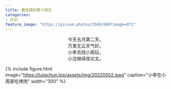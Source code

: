 ```yaml
---
title: 鹿佳莼的第十四天
categories:
- 日记
feature_image: "https://picsum.photos/2560/600?image=871"
---
```



<center>今天五月第二天，</center>
<center>万里无云天气好。</center>
<center>小李去找小周玩，</center>
<center>小沈继续改论文。</center>


{% include figure.html image="https://lujiachun.top/assets/img/20220502.jpeg" caption="小李在小周家吃烤肉" width="300" %}